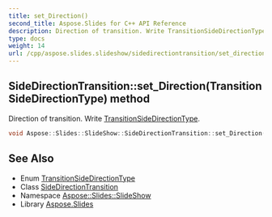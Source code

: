 ```yaml
---
title: set_Direction()
second_title: Aspose.Slides for C++ API Reference
description: Direction of transition. Write TransitionSideDirectionType.
type: docs
weight: 14
url: /cpp/aspose.slides.slideshow/sidedirectiontransition/set_direction/
---
```

## SideDirectionTransition::set_Direction(TransitionSideDirectionType) method


Direction of transition. Write [TransitionSideDirectionType](../../transitionsidedirectiontype/).

```cpp
void Aspose::Slides::SlideShow::SideDirectionTransition::set_Direction(TransitionSideDirectionType value) override
```

## See Also

* Enum [TransitionSideDirectionType](../transitionsidedirectiontype/)
* Class [SideDirectionTransition](./)
* Namespace [Aspose::Slides::SlideShow](../)
* Library [Aspose.Slides](../../)